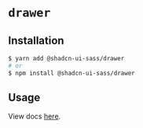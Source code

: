 # `drawer`

## Installation

```sh
$ yarn add @shadcn-ui-sass/drawer
# or
$ npm install @shadcn-ui-sass/drawer
```

## Usage

View docs [here](https://shadcn-ui-sass.com/docs/components/drawer).
